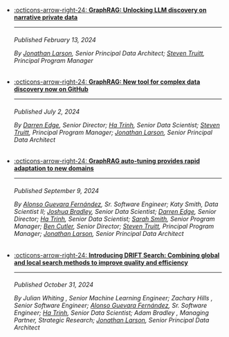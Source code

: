 <div class="grid cards" markdown>

- [:octicons-arrow-right-24: **GraphRAG: Unlocking LLM discovery on narrative private data**](https://www.microsoft.com/en-us/research/blog/graphrag-unlocking-llm-discovery-on-narrative-private-data/)

  ***

  <h6>Published February 13, 2024

  By [Jonathan Larson](https://www.microsoft.com/en-us/research/people/jolarso/), Senior Principal Data Architect; [Steven Truitt](https://www.microsoft.com/en-us/research/people/steventruitt/), Principal Program Manager</h6>

- [:octicons-arrow-right-24: **GraphRAG: New tool for complex data discovery now on GitHub**](https://www.microsoft.com/en-us/research/blog/graphrag-new-tool-for-complex-data-discovery-now-on-github/)

  ***

  <h6>Published July 2, 2024

  By [Darren Edge](https://www.microsoft.com/en-us/research/people/daedge/), Senior Director; [Ha Trinh](https://www.microsoft.com/en-us/research/people/trinhha/), Senior Data Scientist; [Steven Truitt](https://www.microsoft.com/en-us/research/people/steventruitt/), Principal Program Manager; [Jonathan Larson](https://www.microsoft.com/en-us/research/people/jolarso/), Senior Principal Data Architect</h6>

- [:octicons-arrow-right-24: **GraphRAG auto-tuning provides rapid adaptation to new domains**](https://www.microsoft.com/en-us/research/blog/graphrag-auto-tuning-provides-rapid-adaptation-to-new-domains/)

  ***

  <h6>Published September 9, 2024

  By [Alonso Guevara Fernández](https://www.microsoft.com/en-us/research/people/alonsog/), Sr. Software Engineer; Katy Smith, Data Scientist II; [Joshua Bradley](https://www.microsoft.com/en-us/research/people/joshbradley/), Senior Data Scientist; [Darren Edge](https://www.microsoft.com/en-us/research/people/daedge/), Senior Director; [Ha Trinh](https://www.microsoft.com/en-us/research/people/trinhha/), Senior Data Scientist; [Sarah Smith](https://www.microsoft.com/en-us/research/people/smithsarah/), Senior Program Manager; [Ben Cutler](https://www.microsoft.com/en-us/research/people/bcutler/), Senior Director; [Steven Truitt](https://www.microsoft.com/en-us/research/people/steventruitt/), Principal Program Manager; [Jonathan Larson](https://www.microsoft.com/en-us/research/people/jolarso/), Senior Principal Data Architect

- [:octicons-arrow-right-24: **Introducing DRIFT Search: Combining global and local search methods to improve quality and efficiency**](https://www.microsoft.com/en-us/research/blog/introducing-drift-search-combining-global-and-local-search-methods-to-improve-quality-and-efficiency/)

  ***

  <h6>Published October 31, 2024

  By Julian Whiting , Senior Machine Learning Engineer; Zachary Hills , Senior Software Engineer; [Alonso Guevara Fernández](https://www.microsoft.com/en-us/research/people/alonsog/), Sr. Software Engineer; [Ha Trinh](https://www.microsoft.com/en-us/research/people/trinhha/), Senior Data Scientist; Adam Bradley , Managing Partner, Strategic Research; [Jonathan Larson](https://www.microsoft.com/en-us/research/people/jolarso/), Senior Principal Data Architect

</div>
